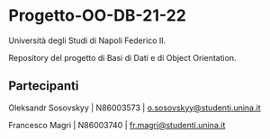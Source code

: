 # Progetto-OO-DB-21-22
Università degli Studi di Napoli Federico II.

Repository del progetto di Basi di Dati e di Object Orientation. 

## Partecipanti
Oleksandr Sosovskyy | N86003573 | o.sosovskyy@studenti.unina.it

Francesco Magri | N86003740 | fr.magri@studenti.unina.it
